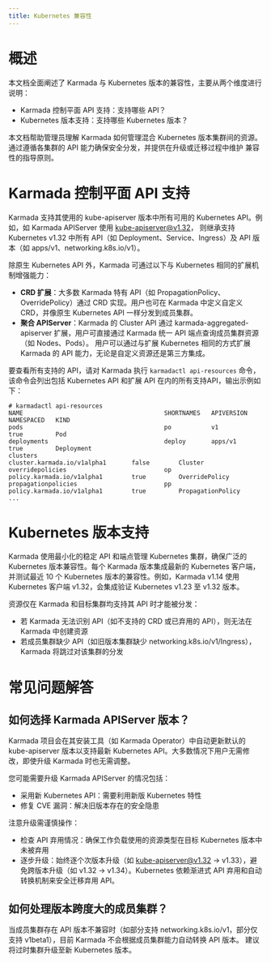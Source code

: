 ```yaml
---
title: Kubernetes 兼容性
---
```


# 概述

本文档全面阐述了 Karmada 与 Kubernetes 版本的兼容性，主要从两个维度进行说明：
- Karmada 控制平面 API 支持：支持哪些 API？
- Kubernetes 版本支持：支持哪些 Kubernetes 版本？

本文档帮助管理员理解 Karmada 如何管理混合 Kubernetes 版本集群间的资源。通过遵循各集群的 API 能力确保安全分发，并提供在升级或迁移过程中维护
兼容性的指导原则。

# Karmada 控制平面 API 支持

Karmada 支持其使用的 kube-apiserver 版本中所有可用的 Kubernetes API。例如，如 Karmada APIServer 使用 kube-apiserver@v1.32，
则继承支持 Kubernetes v1.32 中所有 API（如 Deployment、Service、Ingress）及 API 版本（如 apps/v1、networking.k8s.io/v1）。

除原生 Kubernetes API 外，Karmada 可通过以下与 Kubernetes 相同的扩展机制增强能力：
- **CRD 扩展**：大多数 Karmada 特有 API（如 PropagationPolicy、OverridePolicy）通过 CRD 实现。用户也可在 Karmada 中定义自定义 CRD，并像原生 Kubernetes API 一样分发到成员集群。
- **聚合 APIServer**：Karmada 的 Cluster API 通过 karmada-aggregated-apiserver 扩展，用户可直接通过 Karmada 统一 API 端点查询成员集群资源（如 Nodes、Pods）。
  用户可以通过与扩展 Kubernetes 相同的方式扩展 Karmada 的 API 能力，无论是自定义资源还是第三方集成。

要查看所有支持的 API，请对 Karmada 执行 `karmadactl api-resources` 命令，该命令会列出包括 Kubernetes API 和扩展 API 在内的所有支持API，输出示例如下：
```
# karmadactl api-resources 
NAME                                       SHORTNAMES   APIVERSION                        NAMESPACED   KIND
pods                                       po           v1                                true         Pod
deployments                                deploy       apps/v1                           true         Deployment
clusters                                                cluster.karmada.io/v1alpha1       false        Cluster
overridepolicies                           op           policy.karmada.io/v1alpha1        true         OverridePolicy
propagationpolicies                        pp           policy.karmada.io/v1alpha1        true         PropagationPolicy
...
```

# Kubernetes 版本支持

Karmada 使用最小化的稳定 API 和端点管理 Kubernetes 集群，确保广泛的 Kubernetes 版本兼容性。每个 Karmada 版本集成最新的 Kubernetes 客户端，
并测试最近 10 个 Kubernetes 版本的兼容性。例如，Karmada v1.14 使用 Kubernetes 客户端 v1.32，会集成验证 Kubernetes v1.23 至 v1.32 版本。

资源仅在 Karmada 和目标集群均支持其 API 时才能被分发：
- 若 Karmada 无法识别 API（如不支持的 CRD 或已弃用的 API），则无法在 Karmada 中创建资源
- 若成员集群缺少 API（如旧版本集群缺少 networking.k8s.io/v1/Ingress），Karmada 将跳过对该集群的分发

# 常见问题解答

## 如何选择 Karmada APIServer 版本？

Karmada 项目会在其安装工具（如 Karmada Operator）中自动更新默认的 kube-apiserver 版本以支持最新 Kubernetes API。大多数情况下用户无需修改，即使升级 Karmada 时也无需调整。

您可能需要升级 Karmada APIServer 的情况包括：
- 采用新 Kubernetes API：需要利用新版 Kubernetes 特性
- 修复 CVE 漏洞：解决旧版本存在的安全隐患

注意升级需谨慎操作：
- 检查 API 弃用情况：确保工作负载使用的资源类型在目标 Kubernetes 版本中未被弃用
- 逐步升级：始终逐个次版本升级（如 kube-apiserver@v1.32 → v1.33），避免跨版本升级（如 v1.32 → v1.34）。Kubernetes 依赖渐进式 API 弃用和自动转换机制来安全迁移弃用 API。

## 如何处理版本跨度大的成员集群？

当成员集群存在 API 版本不兼容时（如部分支持 networking.k8s.io/v1，部分仅支持 v1beta1），目前 Karmada 不会根据成员集群能力自动转换 API 版本。
建议将过时集群升级至新 Kubernetes 版本。
